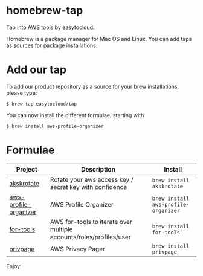 # homebrew-tap

Tap into AWS tools by easytocloud.

Homebrew is a package manager for Mac OS and Linux. 
You can add taps as sources for package installations.

# Add our tap
To add our product repository as a source for your brew installations, please type:

``$ brew tap easytocloud/tap``

You can now install the different formulae, starting with

``$ brew install aws-profile-organizer``

# Formulae

<!-- project_table_start -->
| Project                                                                           | Description                                                         | Install                              |
| --------------------------------------------------------------------------------- | ------------------------------------------------------------------- | ------------------------------------ |
| [akskrotate](https://github.com/easytocloud/akskrotate)                           | Rotate your aws access key / secret key with confidence             | `brew install akskrotate`            |
| [aws-profile-organizer](https://github.com/easytocloud/aws-profile-organizer.git) | AWS Profile Organizer                                               | `brew install aws-profile-organizer` |
| [for-tools](https://github.com/easytocloud/for-tools.git)                         | AWS for-tools to iterate over multiple accounts/roles/profiles/user | `brew install for-tools`             |
| [privpage](https://github.com/easytocloud/privpage.git)                           | AWS Privacy Pager                                                   | `brew install privpage`              |
<!-- project_table_end -->

Enjoy!
